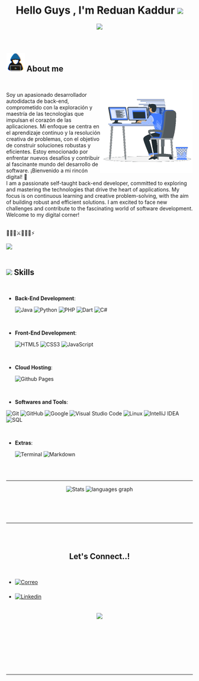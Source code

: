 
<h1 align="center"><b>Hello Guys , I'm Reduan Kaddur </b><img src="https://media.giphy.com/media/hvRJCLFzcasrR4ia7z/giphy.gif" width="35"></h1>
<!--  -->
<p align="center">
  <a href="https://github.com/DenverCoder1/readme-typing-svg"><img src="https://readme-typing-svg.herokuapp.com?font=Time+New+Roman&color=cyan&size=25&center=true&vCenter=true&width=600&height=100&lines=Are+you+ready+to+code?&computer;++;Self-taught+Front-End+Developer,;Computer+Science+Student,;CTF+Newbie,;Active+Learner/Researcher,;Love+to+learn+new+stuffs..<3"></a>
</p>
<br>

	
## <picture><img src = "https://github.com/0xAbdulKhalid/0xAbdulKhalid/raw/main/assets/mdImages/about_me.gif" width = 50px></picture> **About me**

<picture> <img align="right" src="https://github.com/0xAbdulKhalid/0xAbdulKhalid/raw/main/assets/mdImages/Right_Side.gif" width = 250px></picture>

<br>

Soy un apasionado desarrollador autodidacta de back-end, comprometido con la exploración y maestría de las tecnologías que impulsan el corazón de las aplicaciones. Mi enfoque se centra en el aprendizaje continuo y la resolución creativa de problemas, con el objetivo de construir soluciones robustas y eficientes. Estoy emocionado por enfrentar nuevos desafíos y contribuir al fascinante mundo del desarrollo de software. ¡Bienvenido a mi rincón digital! 🚀<br>
I am a passionate self-taught back-end developer, committed to exploring and mastering the technologies that drive the heart of applications. My focus is on continuous learning and creative problem-solving, with the aim of building robust and efficient solutions. I am excited to face new challenges and contribute to the fascinating world of software development. Welcome to my digital corner!


<br>🐉🔥🍖⚔️🍥🌊🍃⚡<br>

<img src="https://user-images.githubusercontent.com/73097560/115834477-dbab4500-a447-11eb-908a-139a6edaec5c.gif"><br><br>

## <img src="https://media2.giphy.com/media/QssGEmpkyEOhBCb7e1/giphy.gif?cid=ecf05e47a0n3gi1bfqntqmob8g9aid1oyj2wr3ds3mg700bl&rid=giphy.gif" width ="25"><b> Skills</b>
<br>

<p align="center">

- **Back-End Development**:

   ![Java](https://img.shields.io/badge/Java%20-%23ED8B00.svg?style=for-the-badge&logo=java&logoColor=white)
   ![Python](https://img.shields.io/badge/Python%20-%2314354C.svg?style=for-the-badge&logo=python&logoColor=white)
   ![PHP](https://img.shields.io/badge/PHP%20-%23777BB4.svg?style=for-the-badge&logo=php&logoColor=white)
   ![Dart](https://img.shields.io/badge/Dart%20-%230175C2.svg?style=for-the-badge&logo=dart&logoColor=white)
   ![C#](https://img.shields.io/badge/C%23%20-%23239120.svg?style=for-the-badge&logo=c-sharp&logoColor=white)



<br>   
    
- **Front-End Development**:

   ![HTML5](https://img.shields.io/badge/HTML5%20-%23E34F26.svg?style=for-the-badge&logo=html5&logoColor=white)
   ![CSS3](https://img.shields.io/badge/CSS%20-%231572B6.svg?style=for-the-badge&logo=css3&logoColor=white)
   ![JavaScript](https://img.shields.io/badge/JavaScript%20-%23F7DF1E.svg?style=for-the-badge&logo=javascript&logoColor=black)

<br>

- **Cloud Hosting**:

    ![Github Pages](https://img.shields.io/badge/GitHub%20Pages-%23327FC7.svg?style=for-the-badge&logo=github&logoColor=white)
    
<br>

- **Softwares and Tools**:

![Git](https://img.shields.io/badge/Git-%23F05033.svg?style=for-the-badge&logo=git&logoColor=white)
![GitHub](https://img.shields.io/badge/GitHub-%23121011.svg?style=for-the-badge&logo=github&logoColor=white)
![Google](https://img.shields.io/badge/Google-%234285F4.svg?style=for-the-badge&logo=google&logoColor=white)
![Visual Studio Code](https://img.shields.io/badge/Visual%20Studio%20Code-0078d7.svg?style=for-the-badge&logo=visual-studio-code&logoColor=white)
![Linux](https://img.shields.io/badge/Linux-FCC624?style=for-the-badge&logo=linux&logoColor=black)
![IntelliJ IDEA](https://img.shields.io/badge/IntelliJ%20IDEA-%23000000.svg?style=for-the-badge&logo=intellij-idea&logoColor=white)
![SQL](https://img.shields.io/badge/SQL-%23F29111.svg?style=for-the-badge&logo=database&logoColor=white)


<br>

- **Extras**:

    ![Terminal](https://img.shields.io/badge/Terminal-%23054020?style=for-the-badge&logo=gnu-bash&logoColor=white)
    ![Markdown](https://img.shields.io/badge/markdown-%23000000.svg?style=for-the-badge&logo=markdown&logoColor=white)   


</p>

<br>
<br>

-----



<div align="center">
  <img src="https://github-readme-stats.vercel.app/api?username=Vtsfactory16&show_icons=true&theme=radical" alt="Stats" />
  <img src="https://github-readme-stats.vercel.app/api/top-langs?username=Vtsfactory16&locale=en&hide_title=false&layout=compact&card_width=320&langs_count=5&theme=radical&hide_border=false" height="150" alt="languages graph"  />
  <br><br>




<br>
<br>
<br>

-----

<br>
<br>

## <b> Let's Connect..!</b>
<br>
<div align='left'>

<ul>

<li>
<a href="mailto:rkadmim503@gmail.com" target="_blank">
<img src="https://img.shields.io/badge/Correo:%20rkadmim503%40gmail.com-%23EA4335.svg?style=for-the-badge&logo=gmail&logoColor=white" alt="Correo" style="margin-bottom: 5px;" />
</a>
</li>

<br>

<li>
<a href="https://linkedin.com/in/reduan-kaddur-mimón-9b47752aa" target="_blank">
<img src="https://img.shields.io/badge/Linkedin-%2300acee.svg?color=405DE6&style=for-the-badge&logo=linkedin&logoColor=white" alt="Linkedin" style="margin-bottom: 5px;"/>
</a>
</li>

</ul>

</div>

<br>
<img src="https://user-images.githubusercontent.com/73097560/115834477-dbab4500-a447-11eb-908a-139a6edaec5c.gif">
<br>
<br>
<br>

<div align='center'>

## <b></b>

</div>
<br>
<br>
<br>
<br>

---

<br>
